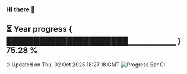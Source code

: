 ### Hi there 👋
⏳ Year progress { ██████████████████████▁▁▁▁▁▁▁▁ } 75.28 %
---
⏰ Updated on Thu, 02 Oct 2025 18:27:18 GMT
![Progress Bar CI](https://github.com/liununu/liununu/workflows/Progress%20Bar%20CI/badge.svg)

